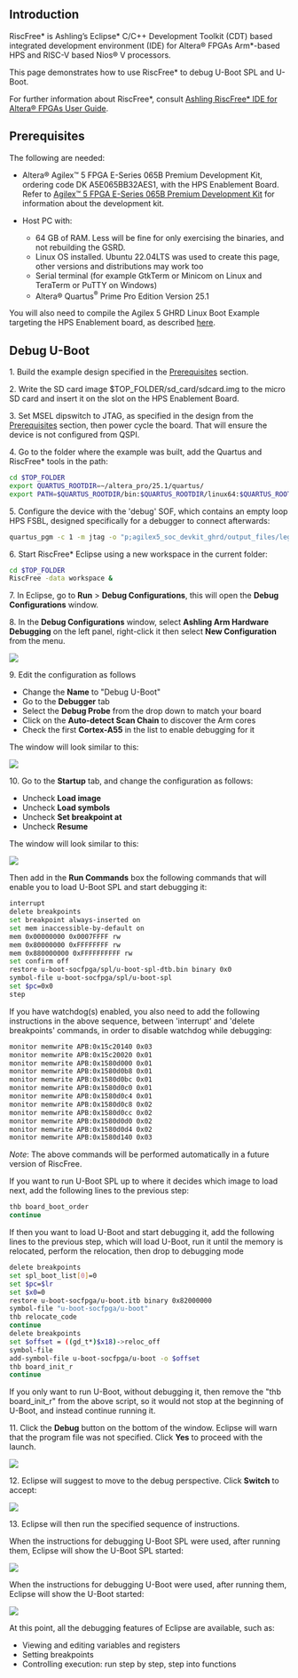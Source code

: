 ## Introduction

RiscFree* is Ashling’s Eclipse* C/C++ Development Toolkit (CDT) based integrated development environment (IDE) for Altera® FPGAs Arm*-based HPS and RISC-V based Nios® V processors.

This page demonstrates how to use RiscFree* to debug U-Boot SPL and U-Boot.

For further information about RiscFree*, consult [Ashling RiscFree* IDE for Altera® FPGAs User Guide](https://www.intel.com/content/www/us/en/docs/programmable/730783/24-3.html).

## Prerequisites

The following are needed:

- Altera® Agilex™ 5 FPGA E-Series 065B Premium Development Kit, ordering code DK A5E065BB32AES1, with the HPS Enablement Board. Refer to [Agilex™ 5 FPGA E-Series 065B Premium Development Kit](https://www.intel.com/content/www/us/en/products/details/fpga/development-kits/agilex/a5e065b-premium.html) for information about the development kit.

- Host PC with:
  - 64 GB of RAM. Less will be fine for only exercising the binaries, and not rebuilding the GSRD.
  - Linux OS installed. Ubuntu 22.04LTS was used to create this page, other versions and distributions may work too
  - Serial terminal (for example GtkTerm or Minicom on Linux and TeraTerm or PuTTY on Windows)
  - Altera® Quartus<sup>&reg;</sup> Prime Pro Edition Version 25.1

You will also need to compile the Agilex 5 GHRD Linux Boot Example targeting the HPS Enablement board, as described [here](https://altera-fpga.github.io/rel-25.1/embedded-designs/agilex-5/e-series/premium/boot-examples/ug-linux-boot-agx5e-premium/#boot-from-sd-card). 

## Debug U-Boot

1\. Build the example design specified in the [Prerequisites](#prerequisites) section.

2\. Write the SD card image $TOP_FOLDER/sd_card/sdcard.img to the micro SD card and insert it on the slot on the HPS Enablement Board.

3\. Set MSEL dipswitch to JTAG, as specified in the design from the [Prerequisites](#prerequisites) section, then power cycle the board. That will ensure the device is not configured from QSPI.

4\. Go to the folder where the example was built, add the Quartus and RiscFree* tools in the path:

```bash
cd $TOP_FOLDER
export QUARTUS_ROOTDIR=~/altera_pro/25.1/quartus/
export PATH=$QUARTUS_ROOTDIR/bin:$QUARTUS_ROOTDIR/linux64:$QUARTUS_ROOTDIR/../qsys/bin:$QUARTUS_ROOTDIR/../riscfree/RiscFree:$PATH
```
5\. Configure the device with the 'debug' SOF, which contains an empty loop HPS FSBL, designed specifically for a debugger to connect afterwards:

```bash
quartus_pgm -c 1 -m jtag -o "p;agilex5_soc_devkit_ghrd/output_files/legacy_baseline_hps_debug.sof"
```

6\. Start RiscFree* Eclipse using a new workspace in the current folder:

```bash
cd $TOP_FOLDER
RiscFree -data workspace &
```

7\.  In Eclipse, go to **Run** > **Debug Configurations**, this will open the **Debug Configurations** window.

8\. In the **Debug Configurations** window, select **Ashling Arm Hardware Debugging** on the left panel, right-click it then select **New Configuration** from the menu.

![](images/01-new-arm-config.png)

9\. Edit the configuration as follows

* Change the **Name** to "Debug U-Boot"
* Go to the **Debugger** tab
* Select the **Debug Probe** from the drop down to match your board
* Click on the **Auto-detect Scan Chain** to discover the Arm cores
* Check the first **Cortex-A55** in the list to enable debugging for it

The window will look similar to this:

![](images/04-connection-done.png)

10\. Go to the **Startup** tab, and change the configuration as follows:

* Uncheck **Load image**
* Uncheck **Load symbols**
* Uncheck **Set breakpoint at**
* Uncheck **Resume**

The window will look similar to this:

![](images/05-startup-config.png)

Then add in the **Run Commands** box the following commands that will enable you to load U-Boot SPL and start debugging it:

```bash
interrupt
delete breakpoints
set breakpoint always-inserted on
set mem inaccessible-by-default on
mem 0x00000000 0x0007FFFF rw
mem 0x80000000 0xFFFFFFFF rw
mem 0x880000000 0xFFFFFFFFFF rw
set confirm off
restore u-boot-socfpga/spl/u-boot-spl-dtb.bin binary 0x0
symbol-file u-boot-socfpga/spl/u-boot-spl
set $pc=0x0
step
```

If you have watchdog(s) enabled, you also need to add the following instructions in the above sequence, between 'interrupt' and 'delete breakpoints' commands, in order to disable watchdog while debugging:

```bash
monitor memwrite APB:0x15c20140 0x03
monitor memwrite APB:0x15c20020 0x01
monitor memwrite APB:0x1580d000 0x01
monitor memwrite APB:0x1580d0b8 0x01
monitor memwrite APB:0x1580d0bc 0x01
monitor memwrite APB:0x1580d0c0 0x01
monitor memwrite APB:0x1580d0c4 0x01
monitor memwrite APB:0x1580d0c8 0x02
monitor memwrite APB:0x1580d0cc 0x02
monitor memwrite APB:0x1580d0d0 0x02
monitor memwrite APB:0x1580d0d4 0x02
monitor memwrite APB:0x1580d140 0x03
```

*Note*: The above commands will be performed automatically in a future version of RiscFree.

If you want to run U-Boot SPL up to where it decides which image to load next, add the following lines to the previous step:

```bash
thb board_boot_order
continue
```

If then you want to load U-Boot and start debugging it, add the following lines to the previous step, which will load U-Boot, run it until the memory is relocated, perform the relocation, then drop to debugging mode

```bash
delete breakpoints
set spl_boot_list[0]=0
set $pc=$lr
set $x0=0
restore u-boot-socfpga/u-boot.itb binary 0x82000000
symbol-file "u-boot-socfpga/u-boot" 
thb relocate_code
continue
delete breakpoints
set $offset = ((gd_t*)$x18)->reloc_off
symbol-file
add-symbol-file u-boot-socfpga/u-boot -o $offset
thb board_init_r
continue
```

If you only want to run U-Boot, without debugging it, then remove the "thb board_init_r" from the above script, so it would not stop at the beginning of U-Boot, and instead continue running it.

11\. Click the **Debug** button on the bottom of the window. Eclipse will warn that the program file was not specified. Click **Yes** to proceed with the launch.

![](images/06-no-program-file.png)

12\. Eclipse will suggest to move to the debug perspective. Click **Switch** to accept:

![](images/07-switch-debug-perspective.png)

13\. Eclipse will then run the specified sequence of instructions. 

When the instructions for debugging U-Boot SPL were used, after running them, Eclipse will show the U-Boot SPL started:

![](images/08-spl-started.png)

When the instructions for debugging U-Boot were used, after running them, Eclipse will show the U-Boot started:

![](images/09-u-boot-started.png)

At this point, all the debugging features of Eclipse are available, such as:

* Viewing and editing variables and registers
* Setting breakpoints
* Controlling execution: run step by step, step into functions 
